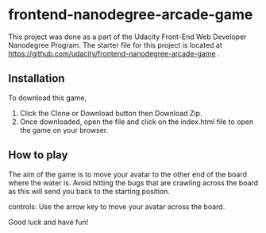 frontend-nanodegree-arcade-game
===============================

This project was done as a part of the Udacity Front-End Web Developer Nanodegree Program.
The starter file for this project is located at https://github.com/udacity/frontend-nanodegree-arcade-game .

Installation
---
To download this game,
1) Click the Clone or Download button then Download Zip.
2) Once downloaded, open the file and click on the index.html file to open the game on your browser.

How to play
---
The aim of the game is to move your avatar to the other end of the board where the water is. Avoid hitting the bugs that are crawling across the board as this will send you back to the starting position.

controls:
Use the arrow key to move your avatar across the board.

Good luck and have fun!
